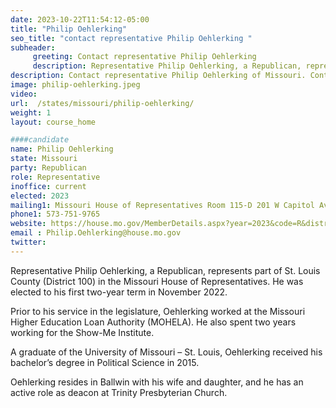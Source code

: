 ```yaml
---
date: 2023-10-22T11:54:12-05:00
title: "Philip Oehlerking"
seo_title: "contact representative Philip Oehlerking "
subheader:
     greeting: Contact representative Philip Oehlerking
     description: Representative Philip Oehlerking, a Republican, represents part of St. Louis County (District 100) in the Missouri House of Representatives. He was elected to his first two-year term in November 2022.
description: Contact representative Philip Oehlerking of Missouri. Contact information for Philip Oehlerking includes email address, phone number, and mailing address.
image: philip-oehlerking.jpeg
video:
url:  /states/missouri/philip-oehlerking/
weight: 1
layout: course_home

####candidate
name: Philip Oehlerking
state: Missouri
party: Republican
role: Representative
inoffice: current
elected: 2023
mailing1: Missouri House of Representatives Room 115-D 201 W Capitol Ave Jefferson City, MO 65101
phone1: 573-751-9765
website: https://house.mo.gov/MemberDetails.aspx?year=2023&code=R&district=100/
email : Philip.Oehlerking@house.mo.gov
twitter:
---
```


Representative Philip Oehlerking, a Republican, represents part of St. Louis County (District 100) in the Missouri House of Representatives. He was elected to his first two-year term in November 2022.

Prior to his service in the legislature, Oehlerking worked at the Missouri Higher Education Loan Authority (MOHELA). He also spent two years working for the Show-Me Institute.

A graduate of the University of Missouri – St. Louis, Oehlerking received his bachelor’s degree in Political Science in 2015.

Oehlerking resides in Ballwin with his wife and daughter, and he has an active role as deacon at Trinity Presbyterian Church.
